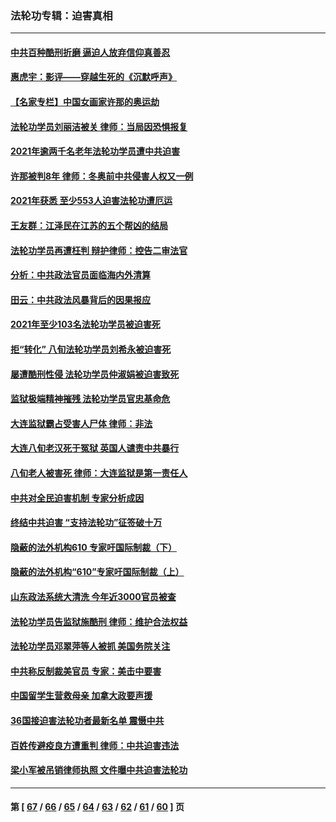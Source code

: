 ### 法轮功专辑：迫害真相
---
#### [中共百种酷刑折磨 逼迫人放弃信仰真善忍](../../pages/nf4379/n13518038.md?01220430) 
#### [惠虎宇：影评——穿越生死的《沉默呼声》](../../pages/nf4379/n13516514.md?01220430) 
#### [【名家专栏】中国女画家许那的奥运劫](../../pages/nf4379/n13491603.md?01220430) 
#### [法轮功学员刘丽洁被关 律师：当局因恐惧报复](../../pages/nf4379/n13515441.md?01220430) 
#### [2021年逾两千名老年法轮功学员遭中共迫害](../../pages/nf4379/n13513237.md?01220430) 
#### [许那被判8年 律师：冬奥前中共侵害人权又一例](../../pages/nf4379/n13508986.md?01220430) 
#### [2021年获悉 至少553人迫害法轮功遭厄运](../../pages/nf4379/n13504657.md?01220430) 
#### [王友群：江泽民在江苏的五个帮凶的结局](../../pages/nf4379/n13503194.md?01220430) 
#### [法轮功学员再遭枉判 辩护律师：控告二审法官](../../pages/nf4379/n13499952.md?01220430) 
#### [分析：中共政法官员面临海内外清算](../../pages/nf4379/n13495811.md?01220430) 
#### [田云：中共政法风暴背后的因果报应](../../pages/nf4379/n13496264.md?01220430) 
#### [2021年至少103名法轮功学员被迫害死](../../pages/nf4379/n13495075.md?01220430) 
#### [拒“转化” 八旬法轮功学员刘希永被迫害死](../../pages/nf4379/n13488696.md?01220430) 
#### [屡遭酷刑性侵 法轮功学员仲淑娟被迫害致死](../../pages/nf4379/n13485930.md?01220430) 
#### [监狱极端精神摧残 法轮功学员官忠基命危](../../pages/nf4379/n13486254.md?01220430) 
#### [大连监狱霸占受害人尸体 律师：非法](../../pages/nf4379/n13481295.md?01220430) 
#### [大连八旬老汉死于冤狱 英国人谴责中共暴行](../../pages/nf4379/n13480118.md?01220430) 
#### [八旬老人被害死 律师：大连监狱是第一责任人](../../pages/nf4379/n13478838.md?01220430) 
#### [中共对全民迫害机制 专家分析成因](../../pages/nf4379/n13479680.md?01220430) 
#### [终结中共迫害 “支持法轮功”征签破十万](../../pages/nf4379/n13471084.md?01220430) 
#### [隐蔽的法外机构610 专家吁国际制裁（下）](../../pages/nf4379/n13462906.md?01220430) 
#### [隐蔽的法外机构“610”专家吁国际制裁（上）](../../pages/nf4379/n13459414.md?01220430) 
#### [山东政法系统大清洗 今年近3000官员被查](../../pages/nf4379/n13458775.md?01220430) 
#### [法轮功学员告监狱施酷刑 律师：维护合法权益](../../pages/nf4379/n13453400.md?01220430) 
#### [法轮功学员邓翠萍等人被抓 美国务院关注](../../pages/nf4379/n13451524.md?01220430) 
#### [中共称反制裁美官员 专家：美击中要害](../../pages/nf4379/n13452005.md?01220430) 
#### [中国留学生营救母亲 加拿大政要声援](../../pages/nf4379/n13449183.md?01220430) 
#### [36国接迫害法轮功者最新名单 震慑中共](../../pages/nf4379/n13445909.md?01220430) 
#### [百姓传避疫良方遭重判 律师：中共迫害违法](../../pages/nf4379/n13443532.md?01220430) 
#### [梁小军被吊销律师执照 文件曝中共迫害法轮功](../../pages/nf4379/n13442432.md?01220430) 

---
#### 第 [ [67](./67.md?01220430) / [66](./66.md?01220430) / [65](./65.md?01220430) / [64](./64.md?01220430) / [63](./63.md?01220430) / [62](./62.md?01220430) / [61](./61.md?01220430) / [60](./60.md?01220430) ] 页
